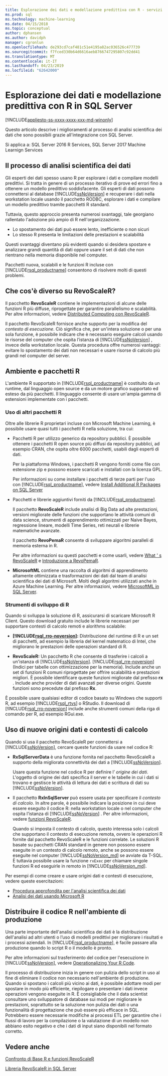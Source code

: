 ```yaml
---
title: Esplorazione dei dati e modellazione predittiva con R - servizi di SQL Server Machine Learning
ms.prod: sql
ms.technology: machine-learning
ms.date: 04/15/2018
ms.topic: conceptual
author: dphansen
ms.author: davidph
manager: cgronlun
ms.openlocfilehash: de293cd7caf481c51e4195a82ac036526c477739
ms.sourcegitcommit: f7fced330b64d6616aeb8766747295807c92dd41
ms.translationtype: MT
ms.contentlocale: it-IT
ms.lasthandoff: 04/23/2019
ms.locfileid: "62642000"
---
```

# <a name="data-exploration-and-predictive-modeling-with-r-in-sql-server"></a>Esplorazione dei dati e modellazione predittiva con R in SQL Server
[!INCLUDE[appliesto-ss-xxxx-xxxx-xxx-md-winonly](../../includes/appliesto-ss-xxxx-xxxx-xxx-md-winonly.md)]

Questo articolo descrive i miglioramenti al processo di analisi scientifica dei dati che sono possibili grazie all'integrazione con SQL Server.

Si applica a: SQL Server 2016 R Services, SQL Server 2017 Machine Learnign Services

## <a name="the-data-science-process"></a>Il processo di analisi scientifica dei dati

Gli esperti dei dati spesso usano R per esplorare i dati e compilare modelli predittivi. Si tratta in genere di un processo iterativo di prove ed errori fino a ottenere un modello predittivo soddisfacente. Gli esperti di dati possono connettersi al database [!INCLUDE[ssNoVersion](../../includes/ssnoversion-md.md)] e recuperare i dati nella workstation locale usando il pacchetto RODBC, esplorare i dati e compilare un modello predittivo tramite pacchetti R standard.

Tuttavia, questo approccio presenta numerosi svantaggi, tale georgiano rallentato l'adozione più ampio di R nell'organizzazione. 

+ Lo spostamento dei dati può essere lento, inefficiente o non sicuri
+ Lo stesso R presenta le limitazioni delle prestazioni e scalabilità

Questi svantaggi diventano più evidenti quando si desidera spostare e analizzare grandi quantità di dati oppure usare il set di dati che non rientrano nella memoria disponibile nel computer.

Pacchetti nuova, scalabili e le funzioni R incluse con [!INCLUDE[rsql_productname](../../includes/rsql-productname-md.md)] consentono di risolvere molti di questi problemi. 

## <a name="whats-different-about-revoscaler"></a>Che cos'è diverso su RevoScaleR?

Il pacchetto **RevoScaleR** contiene le implementazioni di alcune delle funzioni R più diffuse, riprogettate per garantire parallelismo e scalabilità. Per altre informazioni, vedere [Distributed Computing con RevoScaleR](https://docs.microsoft.com/machine-learning-server/r/how-to-revoscaler-distributed-computing).

Il pacchetto RevoScaleR fornisce anche supporto per la modifica del *contesto di esecuzione*. Ciò significa che, per un'intera soluzione o per una sola funzione, è possibile indicare che è necessario eseguire calcoli usando le risorse del computer che ospita l’istanza di [!INCLUDE[ssNoVersion](../../includes/ssnoversion-md.md)] , invece della workstation locale. Questa procedura offre numerosi vantaggi: evitare lo spostamento dei dati non necessari e usare risorse di calcolo più grandi nel computer del server.

## <a name="r-environment-and-packages"></a>Ambiente e pacchetti R

L'ambiente R supportato in [!INCLUDE[rsql_productname](../../includes/rsql-productname-md.md)] è costituito da un runtime, dal linguaggio open source e da un motore grafico supportato ed esteso da più pacchetti. Il linguaggio consente di usare un'ampia gamma di estensioni implementate con i pacchetti.  

### <a name="using-other-r-packages"></a>Uso di altri pacchetti R

Oltre alle librerie R proprietari incluse con Microsoft Machine Learning, è possibile usare quasi tutti i pacchetti R nella soluzione, tra cui:

+ Pacchetti R per utilizzo generico da repository pubblici. È possibile ottenere i pacchetti R open source più diffusi da repository pubblici, ad esempio CRAN, che ospita oltre 6000 pacchetti, usabili dagli esperti di dati.
  
  Per la piattaforma Windows, i pacchetti R vengono forniti come file con estensione zip e possono essere scaricati e installati con la licenza GPL.  
  
  Per informazioni su come installare i pacchetti di terze parti per l'uso con [!INCLUDE[rsql_productname](../../includes/rsql-productname-md.md)], vedere [Install Additional R Packages on SQL Server](../../advanced-analytics/r/install-additional-r-packages-on-sql-server.md)  
  
+ Pacchetti e librerie aggiuntivi forniti da [!INCLUDE[rsql_productname](../../includes/rsql-productname-md.md)].   
  
     Il pacchetto **RevoScaleR** include analisi di Big Data ad alte prestazioni, versioni migliorate delle funzioni che supportano le attività comuni di data science, strumenti di apprendimento ottimizzati per Naive Bayes, regressione lineare, modelli Time Series, reti neurali e librerie matematiche avanzate.  
  
     Il pacchetto **RevoPemaR** consente di sviluppare algoritmi paralleli di memoria esterna in R.  
  
     Per altre informazioni su questi pacchetti e come usarli, vedere [What ' s RevoScaleR](https://docs.microsoft.com/machine-learning-server/r/concept-what-is-revoscaler) e [Introduzione a RevoPemaR](https://docs.microsoft.com/machine-learning-server/r/how-to-developer-pemar). 

+ **MicrosoftML** contiene una raccolta di algoritmi di apprendimento altamente ottimizzata e trasformazioni dei dati dal team di analisi scientifica dei dati di Microsoft. Molti degli algoritmi utilizzati anche in Azure Machine Learning. Per altre informazioni, vedere [MicrosoftML in SQL Server](ref-r-microsoftml.md).

### <a name="r-development-tools"></a>Strumenti di sviluppo di R

Quando si sviluppa la soluzione di R, assicurarsi di scaricare Microsoft R Client. Questo download gratuito include le librerie necessari per supportare contesti di calcolo remoti e alorithms scalabile:

+ **[!INCLUDE[rsql_rro-noversion](../../includes/rsql-rro-noversion-md.md)]:** Distribuzione del runtime di R e un set di pacchetti, ad esempio la libreria del kernel matematico di Intel, che migliorano le prestazioni delle operazioni standard di R.  
  
+ **RevoScaleR:** Un pacchetto R che consente di trasferire i calcoli a un'istanza di [!INCLUDE[ssNoVersion](../../includes/ssnoversion-md.md)]. [!INCLUDE[rsql_rre-noversion](../../includes/rsql-rre-noversion-md.md)] (Indici per tabelle con ottimizzazione per la memoria). Include anche un set di funzioni R comuni riprogettate per offrire scalabilità e prestazioni migliori. È possibile identificare queste funzioni migliorate dal prefisso **rx** . Include anche provider di dati avanzati per diverse origini. Queste funzioni sono precedute dal prefisso **Rx**.

È possibile usare qualsiasi editor di codice basato su Windows che supporti R, ad esempio [!INCLUDE[rsql_rtvs](../../includes/rsql-rtvs-md.md)] o RStudio. Il download di [!INCLUDE[rsql_rro-noversion](../../includes/rsql-rro-noversion-md.md)] include anche strumenti comuni della riga di comando per R, ad esempio RGui.exe.

## <a name="use-new-data-sources-and-compute-contexts"></a>Uso di nuove origini dati e contesti di calcolo

Quando si usa il pacchetto RevoScaleR per connettersi a [!INCLUDE[ssNoVersion](../../includes/ssnoversion-md.md)], cercare queste funzioni da usare nel codice R:

+ **RxSqlServerData** è una funzione fornita nel pacchetto RevoScaleR a supporto della migliorata connettività dei dati a [!INCLUDE[ssNoVersion](../../includes/ssnoversion-md.md)].
  
     Usare questa funzione nel codice R per definire l’ *origine dei dati*. L'oggetto di origine dei dati specifica il server e le tabelle in cui i dati si trovano e gestisce le attività di lettura dei dati e scrittura di dati su [!INCLUDE[ssNoVersion](../../includes/ssnoversion-md.md)].
  
-   Il pacchetto **RxInSqlServer** può essere usata per specificare il *contesto di calcolo*.  In altre parole, è possibile indicare la posizione in cui deve essere eseguito il codice R: nella workstation locale o nel computer che ospita l’istanza di [!INCLUDE[ssNoVersion](../../includes/ssnoversion-md.md)] .  Per altre informazioni, vedere [funzioni RevoScaleR](https://docs.microsoft.com/machine-learning-server/r-reference/revoscaler/revoscaler).
  
     Quando si imposta il contesto di calcolo, questo interessa solo i calcoli che supportano il contesto di esecuzione remota, ovvero le operazioni R fornite dal pacchetto RevoScaleR e le funzioni correlate. Le soluzioni R basate su pacchetti CRAN standard in genere non possono essere eseguite in un contesto di calcolo remoto, anche se possono essere eseguite nel computer [!INCLUDE[ssNoVersion_md](../../includes/ssnoversion-md.md)] se avviate da T-SQL. È tuttavia possibile usare la funzione `rxExec` per chiamare singole funzioni R ed eseguirle in remoto in [!INCLUDE[ssNoVersion_md](../../includes/ssnoversion-md.md)].

Per esempi di come creare e usare origini dati e contesti di esecuzione, vedere queste esercitazioni:

+ [Procedura approfondita per l'analisi scientifica dei dati](../../advanced-analytics/tutorials/deepdive-data-science-deep-dive-using-the-revoscaler-packages.md)  
+  [Analisi dei dati usando Microsoft R](https://docs.microsoft.com/machine-learning-server/r/how-to-introduction)

## <a name="deploy-r-code-to-production"></a>Distribuire il codice R nell'ambiente di produzione

Una parte importante dell'analisi scientifica dei dati è la distribuzione dell'analisi ad altri utenti o l’uso di modelli predittivi per migliorare i risultati e i processi aziendali. In [!INCLUDE[rsql_productname](../../includes/rsql-productname-md.md)], è facile passare alla produzione quando lo script R o il modello è pronto.

Per altre informazioni sul trasferimento del codice per l'esecuzione in [!INCLUDE[ssNoVersion](../../includes/ssnoversion-md.md)], vedere [Operationalizing Your R Code](../../advanced-analytics/r/operationalizing-your-r-code.md).

Il processo di distribuzione inizia in genere con pulizia dello script in uso al fine di eliminare il codice non necessario nell'ambiente di produzione. Quando si spostano i calcoli più vicino ai dati, è possibile adottare modi per spostare in modo più efficiente, riepilogare o presentare i dati invece operazioni vengono eseguite in R.  È consigliabile che il data scientist consultare uno sviluppatore di database sui modi per migliorare le prestazioni, soprattutto se la soluzione non pulizia dei dati o una funzionalità di progettazione che può essere più efficace in SQL. Potrebbero essere necessarie modifiche ai processi ETL per garantire che i flussi di lavoro per la compilazione o la valutazione di un modello non abbiano esito negativo e che i dati di input siano disponibili nel formato corretto.

## <a name="see-also"></a>Vedere anche

[Confronto di Base R e funzioni RevoScaleR](https://docs.microsoft.com/machine-learning-server/r-reference/revoscaler/revoscaler-compared-to-base-r)

[Libreria RevoScaleR in SQL Server](ref-r-revoscaler.md)
